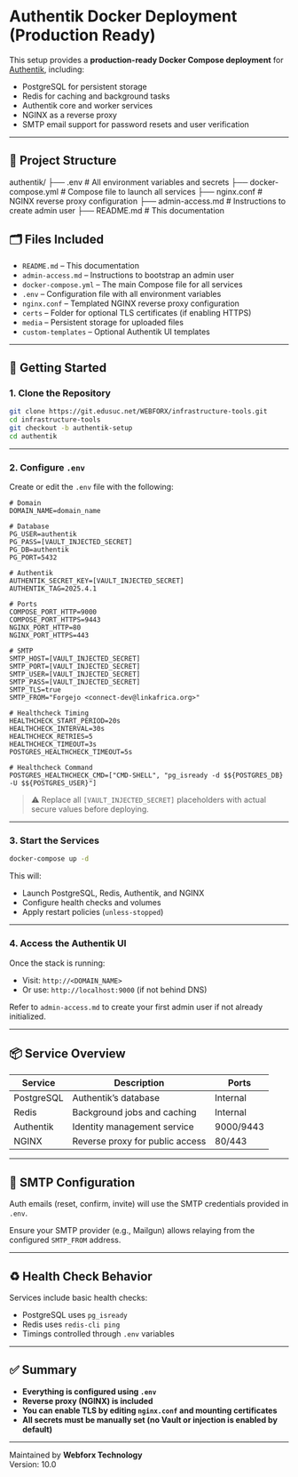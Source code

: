 # Authentik Docker Deployment (Production Ready)

This setup provides a **production-ready Docker Compose deployment** for [Authentik](https://goauthentik.io/), including:

- PostgreSQL for persistent storage
- Redis for caching and background tasks
- Authentik core and worker services
- NGINX as a reverse proxy
- SMTP email support for password resets and user verification

---
## 📁 Project Structure

authentik/
├── .env                  # All environment variables and secrets
├── docker-compose.yml   # Compose file to launch all services
├── nginx.conf           # NGINX reverse proxy configuration
├── admin-access.md      # Instructions to create admin user
├── README.md            # This documentation

## 🗂 Files Included

- `README.md` – This documentation
- `admin-access.md` – Instructions to bootstrap an admin user
- `docker-compose.yml` – The main Compose file for all services
- `.env` – Configuration file with all environment variables
- `nginx.conf` – Templated NGINX reverse proxy configuration
- `certs` – Folder for optional TLS certificates (if enabling HTTPS)
- `media` – Persistent storage for uploaded files
- `custom-templates` – Optional Authentik UI templates

---

## 🚀 Getting Started

### 1. Clone the Repository

```bash
git clone https://git.edusuc.net/WEBFORX/infrastructure-tools.git
cd infrastructure-tools
git checkout -b authentik-setup
cd authentik
```

---

### 2. Configure `.env`

Create or edit the `.env` file with the following:

```dotenv
# Domain
DOMAIN_NAME=domain_name

# Database
PG_USER=authentik
PG_PASS=[VAULT_INJECTED_SECRET]
PG_DB=authentik
PG_PORT=5432

# Authentik
AUTHENTIK_SECRET_KEY=[VAULT_INJECTED_SECRET]
AUTHENTIK_TAG=2025.4.1

# Ports
COMPOSE_PORT_HTTP=9000
COMPOSE_PORT_HTTPS=9443
NGINX_PORT_HTTP=80
NGINX_PORT_HTTPS=443

# SMTP
SMTP_HOST=[VAULT_INJECTED_SECRET]
SMTP_PORT=[VAULT_INJECTED_SECRET]
SMTP_USER=[VAULT_INJECTED_SECRET]
SMTP_PASS=[VAULT_INJECTED_SECRET]
SMTP_TLS=true
SMTP_FROM="Forgejo <connect-dev@linkafrica.org>"

# Healthcheck Timing
HEALTHCHECK_START_PERIOD=20s
HEALTHCHECK_INTERVAL=30s
HEALTHCHECK_RETRIES=5
HEALTHCHECK_TIMEOUT=3s
POSTGRES_HEALTHCHECK_TIMEOUT=5s

# Healthcheck Command
POSTGRES_HEALTHCHECK_CMD=["CMD-SHELL", "pg_isready -d $${POSTGRES_DB} -U $${POSTGRES_USER}"]
```

> ⚠️ Replace all `[VAULT_INJECTED_SECRET]` placeholders with actual secure values before deploying.

---

### 3. Start the Services

```bash
docker-compose up -d
```

This will:

- Launch PostgreSQL, Redis, Authentik, and NGINX
- Configure health checks and volumes
- Apply restart policies (`unless-stopped`)

---

### 4. Access the Authentik UI

Once the stack is running:

- Visit: `http://<DOMAIN_NAME>`  
- Or use: `http://localhost:9000` (if not behind DNS)

Refer to `admin-access.md` to create your first admin user if not already initialized.

---

## 📦 Service Overview

| Service     | Description                       | Ports     |
|-------------|-----------------------------------|-----------|
| PostgreSQL  | Authentik’s database              | Internal  |
| Redis       | Background jobs and caching       | Internal  |
| Authentik   | Identity management service       | 9000/9443 |
| NGINX       | Reverse proxy for public access   | 80/443    |

---

## 🔧 SMTP Configuration

Auth emails (reset, confirm, invite) will use the SMTP credentials provided in `.env`.

Ensure your SMTP provider (e.g., Mailgun) allows relaying from the configured `SMTP_FROM` address.

---

## ♻️ Health Check Behavior

Services include basic health checks:

- PostgreSQL uses `pg_isready`
- Redis uses `redis-cli ping`
- Timings controlled through `.env` variables

---

## ✅ Summary

- **Everything is configured using `.env`**
- **Reverse proxy (NGINX) is included**
- **You can enable TLS by editing `nginx.conf` and mounting certificates**
- **All secrets must be manually set (no Vault or injection is enabled by default)**

---

Maintained by **Webforx Technology**  
Version: 10.0

